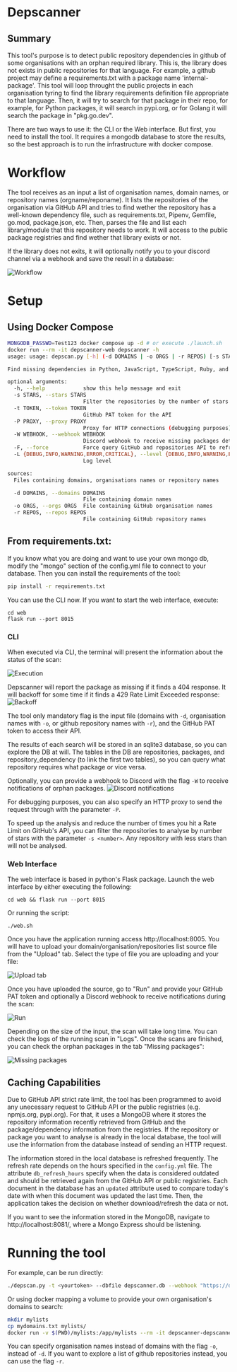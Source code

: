 # Depscanner

## Summary
This tool's purpose is to detect public repository dependencies in github of some organisations with an orphan required library. This is, the library does not exists in public repositories for that language. For example, a github project may define a requirements.txt with a package name 'internal-package'. This tool will loop throught the public projects in each organisation tyring to find the library requirements definition file appropriate to that language. Then, it will try to search for that package in their repo, for example, for Python packages, it will search in pypi.org, or for Golang it will search the package in "pkg.go.dev".

There are two ways to use it: the CLI or the Web interface. But first, you need to install the tool. 
It requires a mongodb database to store the results, so the best approach is to run the infrastructure with docker compose. 

# Workflow

The tool receives as an input a list of organisation names, domain names, or repository names (orgname/reponame). It lists the repositories of the organisation via GitHub API and tries to find wether the repository has a well-known dependency file, such as requirements.txt, Pipenv, Gemfile, go.mod, package.json, etc. Then, parses the file and list each library/module that this repository needs to work. It will access to the public package registries and find wether that library exists or not.

If the library does not exits, it will optionally notify you to your discord channel via a webhook and save the result in a database:

![Workflow](img/depscanner.drawio.png)

# Setup

## Using Docker Compose

```bash
MONGODB_PASSWD=Test123 docker compose up -d # or execute ./launch.sh
docker run --rm -it depscanner-web depscanner -h
usage: usage: depscan.py [-h] (-d DOMAINS | -o ORGS | -r REPOS) [-s STARS] [-t TOKEN] [-P PROXY] [-W WEBHOOK] [-F] [-L {DEBUG,INFO,WARNING,ERROR,CRITICAL}]

Find missing dependencies in Python, JavaScript, TypeScript, Ruby, and Golang projects

optional arguments:
  -h, --help            show this help message and exit
  -s STARS, --stars STARS
                        Filter the repositories by the number of stars (default: 0)
  -t TOKEN, --token TOKEN
                        GitHub PAT token for the API
  -P PROXY, --proxy PROXY
                        Proxy for HTTP connections (debugging purposes)
  -W WEBHOOK, --webhook WEBHOOK
                        Discord webhook to receive missing packages details
  -F, --force           Force query GitHub and repositories API to refresh the database (default: False)
  -L {DEBUG,INFO,WARNING,ERROR,CRITICAL}, --level {DEBUG,INFO,WARNING,ERROR,CRITICAL}
                        Log level

sources:
  Files containing domains, organisations names or repository names

  -d DOMAINS, --domains DOMAINS
                        File containing domain names
  -o ORGS, --orgs ORGS  File containing GitHub organisation names
  -r REPOS, --repos REPOS
                        File containing GitHub repository names
```

## From requirements.txt:
If you know what you are doing and want to use your own mongo db, modify the "mongo" section of the config.yml file to connect to your database. Then you can install the requirements of the tool:
```bash
pip install -r requirements.txt
```

You can use the CLI now. If you want to start the web interface, execute:
```
cd web
flask run --port 8015
```

### CLI
When executed via CLI, the terminal will present the information about the status of the scan:

![Execution](img/execution.png "The tool will report existsent and not existent packages in public repositories")

Depscanner will report the package as missing if it finds a 404 response. It will backoff for some time if it finds a 429 Rate Limit Exceeded response:
![Backoff](img/backoff.png "Backoff from a rate limit exceeded")

The tool only mandatory flag is the input file (domains with `-d`, organisation names with `-o`, or github repository names with `-r`), and the GitHub PAT token to access their API.

The results of each search will be stored in an sqlite3 database, so you can explore the DB at will. The tables in the DB are repositories, packages, and repository_dependency (to link the first two tables), so you can query what repository requires what package or vice versa. 

Optionally, you can provide a webhook to Discord with the flag `-W` to receive notifications of orphan packages.
![Discord notifications](img/discord.png "Discord notifications")

For debugging purposes, you can also specify an HTTP proxy to send the request through with the parameter `-P`.

To speed up the analysis and reduce the number of times you hit a Rate Limit on GitHub's API, you can filter the repositories to analyse by number of stars with the parameter `-s <number>`. Any repository with less stars than <number> will not be analysed.

### Web Interface
The web interface is based in python's Flask package.
Launch the web interface by either executing the following:
```
cd web && flask run --port 8015
```

Or running the script:
```
./web.sh
```

Once you have the application running access http://localhost:8005.
You will have to upload your domain/organisation/repositories list source file from the "Upload" tab. 
Select the type of file you are uploading and your file:

![Upload tab](img/upload-interface.png)

Once you have uploaded the source, go to "Run" and provide your GitHub PAT token and optionally a Discord webhook to receive notifications during the scan:

![Run](img/run-interface.png)

Depending on the size of the input, the scan will take long time. You can check the logs of the running scan in "Logs".
Once the scans are finished, you can check the orphan packages in the tab "Missing packages":

![Missing packages](img/missing-packages.png)

## Caching Capabilities

Due to GitHub API strict rate limit, the tool has been programmed to avoid any unecessary request to GitHub API or the public registries (e.g. npmjs.org, pypi.org). For that, it uses a MongoDB where it stores the repository information recently retrieved from GitHub and the package/dependency information from the registries. If the repository or package you want to analyse is already in the local database, the tool will use the information from the database instead of sending an HTTP request.

The information stored in the local database is refreshed frequently. The refresh rate depends on the hours specified in the `config.yml` file. The attribute `db_refresh_hours` specify when the data is considered outdated and should be retrieved again from the GitHub API or public registries. Each document in the database has an `updated` attribute used to compare today's date with when this document was updated the last time. Then, the application takes the decision on whether download/refresh the data or not.

If you want to see the information stored in the MongoDB, navigate to http://localhost:8081/, where a Mongo Express should be listening.

# Running the tool

For example, can be run directly:
```bash
./depscan.py -t <yourtoken> --dbfile depscanner.db --webhook "https://discord.com/api/webhooks/<id>"
```

Or using docker mapping a volume to provide your own organisation's domains to search:
```bash
mkdir mylists
cp mydomains.txt mylists/
docker run -v $(PWD)/mylists:/app/mylists --rm -it depscanner-depscanner -t <yourtoken> -d mylists/mydomains.txt
```

You can specify organisation names instead of domains with the flag `-o`, instead of `-d`.
If  you want to explore a list of github repositories instead, you can use the flag `-r`.

